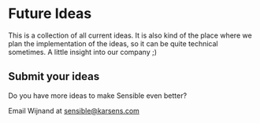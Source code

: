 # Future Ideas

This is a collection of all current ideas. It is also kind of the place where we plan the implementation of the ideas, so it can be quite technical sometimes. A little insight into our company ;)

## Submit your ideas

Do you have more ideas to make Sensible even better?

Email Wijnand at sensible@karsens.com
